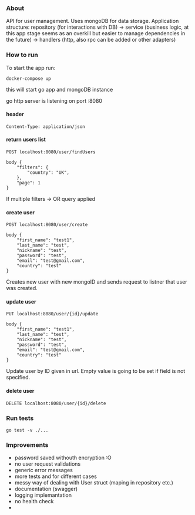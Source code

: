 ### About
API for user management. Uses mongoDB for data storage. Application structure:
repository (for interactions with DB) -> service (business logic, at this app stage seems as an overkill but easier to manage dependencies in the future) -> handlers (http, also rpc can be added or other adapters)

### How to run
To start the app run:
```
docker-compose up
```
this will start go app and mongoDB instance

go http server is listening on port :8080

#### header
`Content-Type: application/json`

#### return users list
```
POST localhost:8080/user/findUsers

body {
    "filters": {
        "country": "UK",
    },
    "page": 1
}

```
If multiple filters -> OR query applied 

#### create user
```
POST localhost:8080/user/create

body {
    "first_name": "test1",
    "last_name": "test",
    "nickname": "test",
    "password": "test",
    "email": "test@gmail.com",
    "country": "test"
}
```
Creates new user with new mongoID and sends request to listner that user was created.

#### update user
```
PUT localhost:8080/user/{id}/update

body {
    "first_name": "test1",
    "last_name": "test",
    "nickname": "test",
    "password": "test",
    "email": "test@gmail.com",
    "country": "test"
}
```
Update user by ID given in url. Empty value is going to be set if field is not specified.

#### delete user
```DELETE localhost:8080/user/{id}/delete```

### Run tests
`go test -v ./...`

### Improvements

* password saved withouth encryption :O
* no user request validations
* generic error messages
* more tests and for different cases
* messy way of dealing with User struct (maping in repository etc.)
* documentation (swagger)
* logging implemantation
* no health check
* 